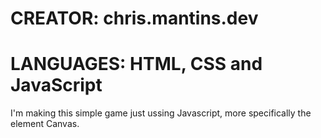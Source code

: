 # CREATOR: chris.mantins.dev
# LANGUAGES: HTML, CSS and JavaScript 

I'm making this simple game just ussing Javascript, more specifically the element Canvas.
